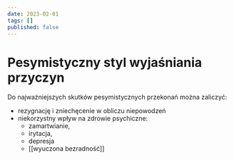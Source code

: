 ```yaml
---
date: 2023-02-01
tags: []
published: false
---
```

# Pesymistyczny styl wyjaśniania przyczyn

Do najważniejszych skutków pesymistycznych przekonań można zaliczyć:  
- rezygnację i zniechęcenie w obliczu niepowodzeń  
- niekorzystny wpływ na zdrowie psychiczne:
	- zamartwianie, 
	- irytacja, 
	- depresja  
	- [[wyuczona bezradność]]

